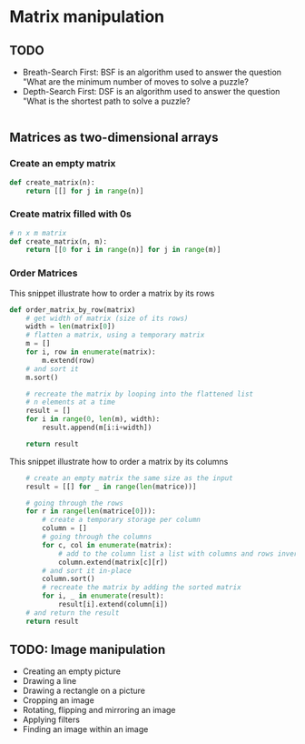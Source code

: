 # Matrix manipulation

## TODO
- Breath-Search First: BSF is an algorithm used to answer the question "What are the minimum number of moves to solve a puzzle? 
- Depth-Search First: DSF is an algorithm used to answer the question "What is the shortest path to solve a puzzle?

```python

```
## Matrices as two-dimensional arrays
 
### Create an empty matrix
```python
def create_matrix(n):
    return [[] for j in range(n)]
```

### Create matrix filled with 0s

```python
# n x m matrix
def create_matrix(n, m):
    return [[0 for i in range(n)] for j in range(m)]
```

### Order Matrices

This snippet illustrate how to order a matrix by its rows
```python
def order_matrix_by_row(matrix)
    # get width of matrix (size of its rows)
    width = len(matrix[0])
    # flatten a matrix, using a temporary matrix
    m = []
    for i, row in enumerate(matrix):
        m.extend(row)
    # and sort it 
    m.sort()

    # recreate the matrix by looping into the flattened list
    # n elements at a time
    result = []
    for i in range(0, len(m), width):
        result.append(m[i:i+width])

    return result
```

This snippet illustrate how to order a matrix by its columns

```python
    # create an empty matrix the same size as the input
    result = [[] for _ in range(len(matrice))]

    # going through the rows
    for r in range(len(matrice[0])):
        # create a temporary storage per column 
        column = []
        # going through the columns
        for c, col in enumerate(matrix):
            # add to the column list a list with columns and rows inverted
            column.extend(matrix[c][r])
        # and sort it in-place
        column.sort()
        # recreate the matrix by adding the sorted matrix
        for i, _ in enumerate(result):
            result[i].extend(column[i])
    # and return the result
    return result

```



## TODO: Image manipulation

- Creating an empty picture
- Drawing a line
- Drawing a rectangle on a picture
- Cropping an image
- Rotating, flipping and mirroring an image
- Applying filters
- Finding an image within an image

